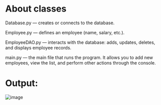 # About classes

Database.py — creates or connects to the database.

Employee.py — defines an employee (name, salary, etc.).

EmployeeDAO.py — interacts with the database: adds, updates, deletes, and displays employee records.

main.py — the main file that runs the program. It allows you to add new employees, view the list, and perform other actions through the console.


# Output:
![image]()